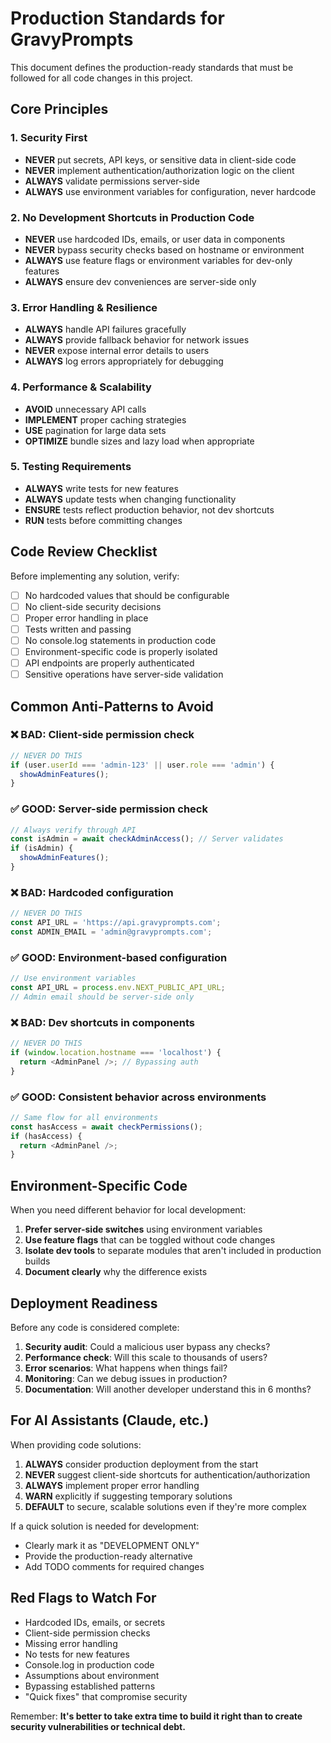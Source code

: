 # Production Standards for GravyPrompts

This document defines the production-ready standards that must be followed for all code changes in this project.

## Core Principles

### 1. Security First
- **NEVER** put secrets, API keys, or sensitive data in client-side code
- **NEVER** implement authentication/authorization logic on the client
- **ALWAYS** validate permissions server-side
- **ALWAYS** use environment variables for configuration, never hardcode

### 2. No Development Shortcuts in Production Code
- **NEVER** use hardcoded IDs, emails, or user data in components
- **NEVER** bypass security checks based on hostname or environment
- **ALWAYS** use feature flags or environment variables for dev-only features
- **ALWAYS** ensure dev conveniences are server-side only

### 3. Error Handling & Resilience
- **ALWAYS** handle API failures gracefully
- **ALWAYS** provide fallback behavior for network issues
- **NEVER** expose internal error details to users
- **ALWAYS** log errors appropriately for debugging

### 4. Performance & Scalability
- **AVOID** unnecessary API calls
- **IMPLEMENT** proper caching strategies
- **USE** pagination for large data sets
- **OPTIMIZE** bundle sizes and lazy load when appropriate

### 5. Testing Requirements
- **ALWAYS** write tests for new features
- **ALWAYS** update tests when changing functionality
- **ENSURE** tests reflect production behavior, not dev shortcuts
- **RUN** tests before committing changes

## Code Review Checklist

Before implementing any solution, verify:

- [ ] No hardcoded values that should be configurable
- [ ] No client-side security decisions
- [ ] Proper error handling in place
- [ ] Tests written and passing
- [ ] No console.log statements in production code
- [ ] Environment-specific code is properly isolated
- [ ] API endpoints are properly authenticated
- [ ] Sensitive operations have server-side validation

## Common Anti-Patterns to Avoid

### ❌ BAD: Client-side permission check
```typescript
// NEVER DO THIS
if (user.userId === 'admin-123' || user.role === 'admin') {
  showAdminFeatures();
}
```

### ✅ GOOD: Server-side permission check
```typescript
// Always verify through API
const isAdmin = await checkAdminAccess(); // Server validates
if (isAdmin) {
  showAdminFeatures();
}
```

### ❌ BAD: Hardcoded configuration
```typescript
// NEVER DO THIS
const API_URL = 'https://api.gravyprompts.com';
const ADMIN_EMAIL = 'admin@gravyprompts.com';
```

### ✅ GOOD: Environment-based configuration
```typescript
// Use environment variables
const API_URL = process.env.NEXT_PUBLIC_API_URL;
// Admin email should be server-side only
```

### ❌ BAD: Dev shortcuts in components
```typescript
// NEVER DO THIS
if (window.location.hostname === 'localhost') {
  return <AdminPanel />; // Bypassing auth
}
```

### ✅ GOOD: Consistent behavior across environments
```typescript
// Same flow for all environments
const hasAccess = await checkPermissions();
if (hasAccess) {
  return <AdminPanel />;
}
```

## Environment-Specific Code

When you need different behavior for local development:

1. **Prefer server-side switches** using environment variables
2. **Use feature flags** that can be toggled without code changes
3. **Isolate dev tools** to separate modules that aren't included in production builds
4. **Document clearly** why the difference exists

## Deployment Readiness

Before any code is considered complete:

1. **Security audit**: Could a malicious user bypass any checks?
2. **Performance check**: Will this scale to thousands of users?
3. **Error scenarios**: What happens when things fail?
4. **Monitoring**: Can we debug issues in production?
5. **Documentation**: Will another developer understand this in 6 months?

## For AI Assistants (Claude, etc.)

When providing code solutions:

1. **ALWAYS** consider production deployment from the start
2. **NEVER** suggest client-side shortcuts for authentication/authorization
3. **ALWAYS** implement proper error handling
4. **WARN** explicitly if suggesting temporary solutions
5. **DEFAULT** to secure, scalable solutions even if they're more complex

If a quick solution is needed for development:
- Clearly mark it as "DEVELOPMENT ONLY"
- Provide the production-ready alternative
- Add TODO comments for required changes

## Red Flags to Watch For

- Hardcoded IDs, emails, or secrets
- Client-side permission checks
- Missing error handling
- No tests for new features
- Console.log in production code
- Assumptions about environment
- Bypassing established patterns
- "Quick fixes" that compromise security

Remember: **It's better to take extra time to build it right than to create security vulnerabilities or technical debt.**